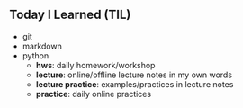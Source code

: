 ## Today I Learned (TIL)
- git
- markdown
- python
  - **hws**: daily homework/workshop
  - **lecture**: online/offline lecture notes in my own words
  - **lecture practice**: examples/practices in lecture notes
  - **practice**: daily online practices
